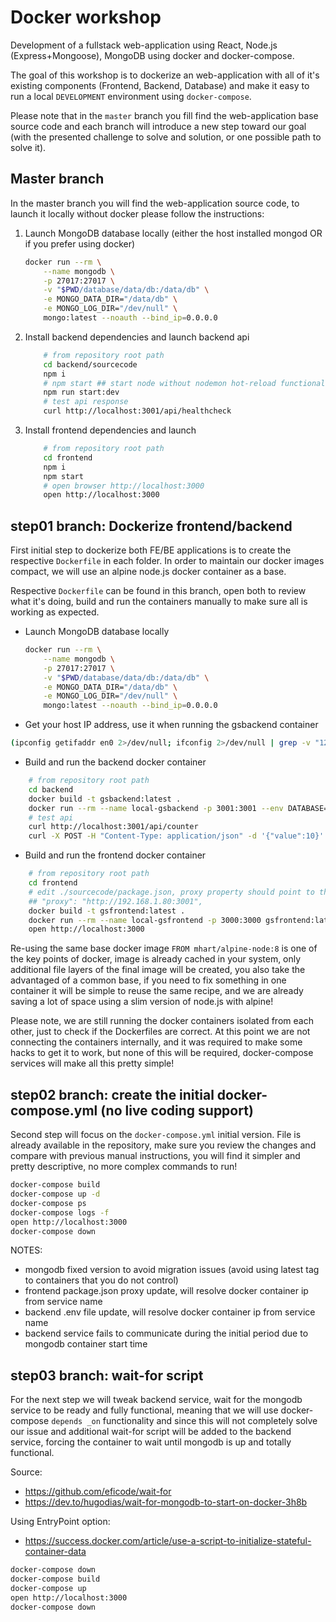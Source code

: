 # Docker workshop

Development of a fullstack web-application using React, Node.js (Express+Mongoose), MongoDB using docker and docker-compose.

The goal of this workshop is to dockerize an web-application with all of it's existing components (Frontend, Backend, Database) and make it easy to run a local  `DEVELOPMENT` environment using `docker-compose`.

Please note that in the `master` branch you fill find the web-application base source code and each branch will introduce a new step toward our goal (with the presented challenge to solve and solution, or one possible path to solve it).

## Master branch

In the master branch you will find the web-application source code, to launch it locally without docker please follow the instructions:

1) Launch MongoDB database locally (either the host installed mongod OR if you prefer using docker)

    ```bash
    docker run --rm \
        --name mongodb \
        -p 27017:27017 \
        -v "$PWD/database/data/db:/data/db" \
        -e MONGO_DATA_DIR="/data/db" \
        -e MONGO_LOG_DIR="/dev/null" \
        mongo:latest --noauth --bind_ip=0.0.0.0
    ```

2) Install backend dependencies and launch backend api

    ```bash
        # from repository root path
        cd backend/sourcecode
        npm i
        # npm start ## start node without nodemon hot-reload functionality
        npm run start:dev
        # test api response
        curl http://localhost:3001/api/healthcheck
    ```

3) Install frontend dependencies and launch

    ```bash
        # from repository root path
        cd frontend
        npm i
        npm start
        # open browser http://localhost:3000
        open http://localhost:3000
    ```

## step01 branch: Dockerize frontend/backend

First initial step to dockerize both FE/BE applications is to create the respective `Dockerfile` in each folder.
In order to maintain our docker images compact, we will use an alpine node.js docker container as a base.

Respective `Dockerfile` can be found in this branch, open both to review what it's doing, build and run the containers manually to make sure all is working as expected.

* Launch MongoDB database locally

    ```bash
    docker run --rm \
        --name mongodb \
        -p 27017:27017 \
        -v "$PWD/database/data/db:/data/db" \
        -e MONGO_DATA_DIR="/data/db" \
        -e MONGO_LOG_DIR="/dev/null" \
        mongo:latest --noauth --bind_ip=0.0.0.0
    ```

* Get your host IP address, use it when running the gsbackend container

```bash
(ipconfig getifaddr en0 2>/dev/null; ifconfig 2>/dev/null | grep -v "127.0.0.1" | grep -oP '(?<=inet\saddr:)\d+(\.\d+){3}';)
```

* Build and run the backend docker container

```bash
    # from repository root path
    cd backend
    docker build -t gsbackend:latest .
    docker run --rm --name local-gsbackend -p 3001:3001 --env DATABASE="mongodb://192.168.1.80:27017/gsworkshop?retryWrites=true" gsbackend:latest
    # test api
    curl http://localhost:3001/api/counter
    curl -X POST -H "Content-Type: application/json" -d '{"value":10}' http://localhost:3001/api/counter
```

* Build and run the frontend docker container

```bash
    # from repository root path
    cd frontend
    # edit ./sourcecode/package.json, proxy property should point to the host IP address
    ## "proxy": "http://192.168.1.80:3001",
    docker build -t gsfrontend:latest .
    docker run --rm --name local-gsfrontend -p 3000:3000 gsfrontend:latest
    open http://localhost:3000
```

Re-using the same base docker image `FROM mhart/alpine-node:8` is one of the key points of docker, image is already cached in your system, only additional file layers of the final image will be created, you also take the advantaged of a common base, if you need to fix something in one container it will be simple to reuse the same recipe, and we are already saving a lot of space using a slim version of node.js with alpine!

Please note, we are still running the docker containers isolated from each other, just to check if the Dockerfiles are correct. At this point we are not connecting the containers internally, and it was required to make some hacks to get it to work, but none of this will be required, docker-compose services will make all this pretty simple!

## step02 branch: create the initial docker-compose.yml (no live coding support)

Second step will focus on the `docker-compose.yml` initial version. File is already available in the repository, make sure you review the changes and compare with previous manual instructions, you will find it simpler and pretty descriptive, no more complex commands to run!

```bash
docker-compose build
docker-compose up -d
docker-compose ps
docker-compose logs -f
open http://localhost:3000
docker-compose down
```

NOTES:

* mongodb fixed version to avoid migration issues (avoid using latest tag to containers that you do not control)
* frontend package.json proxy update, will resolve docker container ip from service name
* backend .env file update, will resolve docker container ip from service name
* backend service fails to communicate during the initial period due to mongodb container start time

## step03 branch: wait-for script

For the next step we will tweak backend service, wait for the mongodb service to be ready and fully functional, meaning that we will use docker-compose `depends
_on` functionality and since this will not completely solve our issue and additional wait-for script will be added to the backend service, forcing the container to wait until mongodb is up and totally functional.

Source:

* https://github.com/eficode/wait-for
* https://dev.to/hugodias/wait-for-mongodb-to-start-on-docker-3h8b

Using EntryPoint option:

* https://success.docker.com/article/use-a-script-to-initialize-stateful-container-data

```bash
docker-compose down
docker-compose build
docker-compose up
open http://localhost:3000
docker-compose down
```

